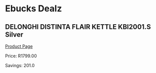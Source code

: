 
# Ebucks Dealz
## DELONGHI DISTINTA FLAIR KETTLE KBI2001.S Silver
[Product Page](https://www.ebucks.com/web/shop/productSelected.do?prodId=1169570536&catId=704985963)

Price: R1799.00

Savings: 201.0


	